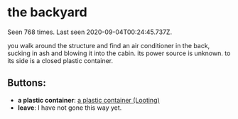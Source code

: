 # the backyard

Seen 768 times. Last seen 2020-09-04T00:24:45.737Z.

you walk around the structure and find an air conditioner in the back, sucking in ash and blowing it into the cabin. its power source is unknown. to its side is a closed plastic container.

## Buttons:

- **a plastic container**: [a plastic container (Looting)](a-plastic-container--Looting--Ns92lme.md)
- **leave**: I have not gone this way yet.